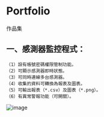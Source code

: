 # Portfolio #
作品集

## 一、感測器監控程式： ##
    （1）設有帳號密碼權限管制功能。
    （2）可顯示感測器即時狀態。
    （3）可同時連線多台感測器。
    （4）收集的資料可轉換為報表及圖表。
    （5）可輸出報表（*.csv）及圖表（*.png）。
    （6）有異常警報功能（可開關）。
![image](https://user-images.githubusercontent.com/48218517/186460031-f6317dd1-575d-45eb-a6e0-358196e8316b.png)

